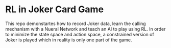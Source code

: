 # RL in Joker Card Game
This repo demonstartes how to record Joker data, learn the calling mechanism with a Nueral Network and teach an AI to play using RL. In order to minimize the state space and action space, a constrained version of Joker is played which in reality is only one part of the game. 
